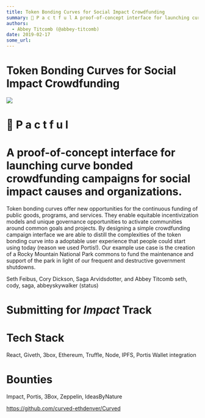 ```yaml
---
title: Token Bonding Curves for Social Impact Crowdfunding
summary: 🤝 P a c t f u l A proof-of-concept interface for launching curve bonded crowdfunding campaigns for social impact causes and organizations. Token bonding curves offer new opportunities for the continuous funding of public goods, programs, and services. They enable equitable incentivization models and unique governance opportunities to activate communities around common goals and projects. By designing a simple crowdfunding campaign interface we are able to distill the complexities of the token b
authors:
  - Abbey Titcomb (@abbey-titcomb)
date: 2019-02-17
some_url: 
---
```


# Token Bonding Curves for Social Impact Crowdfunding

![](https://api.kauri.io:443/ipfs/QmVqvHwJHexadLtCXrcfpydQvR6uSvGaqSxBR6ePYe2GGm)


# 🤝 P a c t f u l
# A proof-of-concept interface for launching curve bonded crowdfunding campaigns for social impact causes and organizations.

Token bonding curves offer new opportunities for the continuous funding of public goods, programs, and services. They enable equitable incentivization models and unique governance opportunities to activate communities around common goals and projects. By designing a simple crowdfunding campaign interface we are able to distill the complexities of the token bonding curve into a adoptable user experience that people could start using today (reason we used Portis!). Our example use case is the creation of a Rocky Mountain National Park commons to fund the maintenance and support of the park in light of our frequent and destructive government shutdowns. 


Seth Feibus, Cory Dickson, Saga Arvidsdotter, and Abbey Titcomb
seth, cody, saga, abbeyskywalker (status)

# Submitting for _Impact_ Track

# Tech Stack
React, Giveth, 3box, Ethereum, Truffle, Node, IPFS, Portis Wallet integration

# Bounties
Impact, Portis, 3Box, Zeppelin, IdeasByNature

https://github.com/curved-ethdenver/Curved






